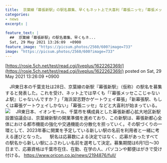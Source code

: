 ```yaml
---
title:  京葉線「幕張新駅」の駅名募集、早くもネット上で大喜利「幕張ニッセ」「幕張メッセここじゃないよ駅」  
categories:
- news
excerpt: |
  
feature_text: |
  ##  京葉線「幕張新駅」の駅名募集、早くもネ...
  Sat, 29 May 2021 13:26:09  +0900
feature_image: "https://picsum.photos/2560/600?image=733"
image: "https://picsum.photos/2560/600?image=733"
---
```


[https://rosie.5ch.net/test/read.cgi/liveplus/1622262369/](https://rosie.5ch.net/test/read.cgi/liveplus/1622262369/)
posted on Sat, 29 May 2021 13:26:09  +0900

<!--more-->

　JR東日本の千葉支社は28日、京葉線の新駅『幕張新駅』（仮称）の駅名を募集すると発表した。これを受け、ネット上では早くも「『幕張メッセここじゃないよ駅』じゃないんですか？」「海浜習志野かゲートウェイ幕張」「新幕張駅、もしくは幕張ゲートウェイしかない」「幕張ニッセ」などと大喜利が始まっている。 ![](https://contents.oricon.co.jp/cdn-cgi/image/width=750,quality=85,format=auto/upimg/news/20210528/2194876_202105280140261001622191286e.jpg) 　JR東日本、イオンモール、千葉市を構成員とした幕張新都心拡大地区新駅設置協議会は、京葉線新駅の開業準備を進めており、この新駅は、幕張新都心全体における都市機能の強化や交通機能の分散化を担っていく。その駅づくりの一環として、2023年春に開業を予定している新しい駅の名前を利用者と一緒に考える運びとなった。 　駅名は応募数による決定ではなく、応募があったすべての駅名から新しい駅にふさわしい名前を選考して決定。募集期間は6月1日〜30日まで、応募資格は千葉市在住、在勤、在学の人、パソコンや郵便はがきで受け付ける。 https://www.oricon.co.jp/news/2194876/full/
